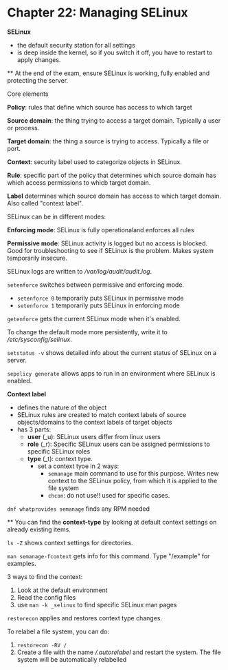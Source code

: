 # Chapter 22: Managing SELinux

**SELinux**
- the default security station for all settings
- is deep inside the kernel, so if you switch it off, you have to restart to apply changes. 

** At the end of the exam, ensure SELinux is working, fully enabled and protecting the server. 

Core elements 

**Policy**: rules that define which source has access to which target

**Source domain**: the thing trying to access a target domain. Typically a user or process. 

**Target domain**: the thing a source is trying to access. Typically a file or port. 

**Context**: security label used to categorize objects in SELinux. 

**Rule**: specific part of the policy that determines which source domain has which access permissions to whicb target domain. 

**Label** determines which source domain has access to which target domain. Also called "context label". 

SELinux can be in different modes:

**Enforcing mode**: SELinux is fully operationaland enforces all rules 

**Permissive mode**: SELinux activity is logged but no access is blocked. Good for troubleshooting to see if SELinux is the problem. Makes system temporarily insecure. 

SELinux logs are written to */var/log/audit/audit.log*. 

`setenforce` switches between permissive and enforcing mode. 
- `setenforce 0` temporarily puts SELinux in permissive mode 
- `setenforce 1` temporarily puts SELinux in enforcing mode 

`getenforce` gets the current SELinux mode when it's enabled. 

To change the default mode more persistently, write it to */etc/sysconfig/selinux*. 

`setstatus -v` shows detailed info about the current status of SELinux on a server. 

`sepolicy generate` allows apps to run in an environment where SELinux is enabled. 

**Context label** 
- defines the nature of the object
- SELinux rules are created to match context labels of source objects/domains to the context labels of target objects 
- has 3 parts:
    - **user** (_u): SELinux users differ from linux users 
    - **role** (_r): Specific SELinux users can be assigned permissions to specific SELinux roles 
    - **type** (_t): context type. 
        - set a context tyoe in 2 ways:
            - `semanage` main command to use for this purpose. Writes new context to the SELinux policy, from which it is applied to the file system
            - `chcon`: do not use!! used for specific cases. 

`dnf whatprovides semanage` finds any RPM needed

** You can find the **context-type** by looking at default context settings on already existing items. 

`ls -Z` shows context settings for directories. 

`man semanage-fcontext` gets info for this command. Type "/example" for examples. 

3 ways to find the context:
1. Look at the default environment 
2. Read the config files 
3. use `man -k _selinux` to find specific SELinux man pages 

`restorecon` applies and restores context type changes. 

To relabel a file system, you can do:
1. `restorecon -RV /`
2. Create a file with the name */.autorelabel* and restart the system. The file system will be automatically relabelled 
